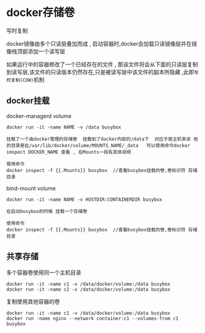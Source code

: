 # docker存储卷

写时复制

docker镜像由多个只读层叠加而成 , 启动容器时,docker会加载只读镜像层并在镜像栈顶部添加一个读写层

如果运行中的容器修改了一个已经存在的文件 , 那该文件将会从下面的只读层复制到读写层,该文件的只读版本仍然存在,只是被读写层中该文件的副本所隐藏 ,此即`写时复制(COW)`机制 



## docker挂载

docker-managerd volume

```
docker run -it -name NAME -v /data busybox  

挂载了一个由docker管理的存储卷  挂载到了docker内部的/data下  对应于宿主机来说 他的目录是在/var/lib/docker/volume/MOUNTS_NAME/_data   可以使用命令docker imspect DOCKER_NAME 查看 , 在Mounts一段有具体说明

使用命令
docker inspect -f {{.Mounts}} busybox  //查看busybox挂载的卷,卷标识符 存储目录
```

bind-mount volume

```
docker run -it -name NAME -v HOSTDIR:CONTAINERDIR busybox

在启动busybox的时候 挂载一个存储卷 

使用命令
docker inspect -f {{.Mounts}} busybox  //查看busybox挂载的卷,卷标识符 存储目录
```

## 共享存储

多个容器卷使用同一个主机目录

```
docker run -it -name c1 -v /data/docker/volume:/data busybox 
docker run -it -name c2 -v /data/docker/volume:/data busybox 
```

复制使用其他容器的卷

```
docker run -it -name c1 -v /data/docker/volume:/data busybox 
docker run -name nginx --network container:c1 --volumes-from c1 busybox
```





